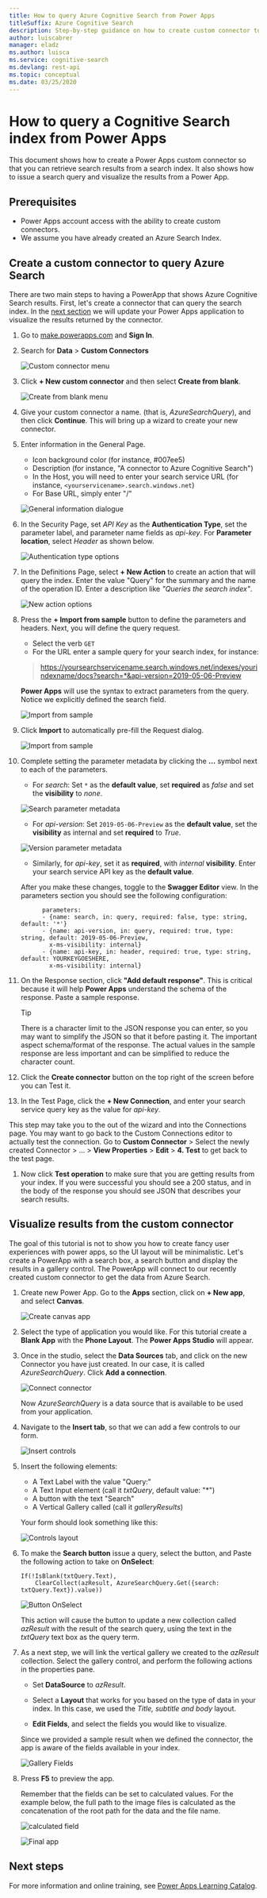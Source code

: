 ```yaml
---
title: How to query Azure Cognitive Search from Power Apps
titleSuffix: Azure Cognitive Search
description: Step-by-step guidance on how to create custom connector to Cognitive Search and how to visualize it from a Power App
author: luiscabrer
manager: eladz
ms.author: luisca
ms.service: cognitive-search
ms.devlang: rest-api
ms.topic: conceptual
ms.date: 03/25/2020
---
```


# How to query a Cognitive Search index from Power Apps

This document shows how to create a Power Apps custom connector so that you can retrieve search results from a search index. It also shows how to issue a search query and visualize the results from a Power App. 

## Prerequisites
*    Power Apps account access with the ability to create custom connectors.
*    We assume you have already created an Azure Search Index.

## Create a custom connector to query Azure Search

There are two main steps to having a PowerApp that shows Azure Cognitive Search results. First, let's create a connector that can query the search index. In the [next section](#visualize-results-from-the-custom-connector) we will update your Power Apps application to visualize the results returned by the connector.


1. Go to [make.powerapps.com](http://make.powerapps.com) and **Sign In**.
1. Search for **Data** > **Custom Connectors**
 
    ![Custom connector menu](./media/search-howto-powerapps/1-2-custom-connector.png "Custom connector menu")

1. Click  **+ New custom connector**  and then select **Create from blank**.

    ![Create from blank menu](./media/search-howto-powerapps/1-3-create-blank.png "Create from blank menu")

1. Give your custom connector a name. (that is, *AzureSearchQuery*), and then click **Continue**. This will bring up a wizard to create your new connector.

1. Enter information in the General Page.

    - Icon background color (for instance, #007ee5)
    - Description (for instance, "A connector to Azure Cognitive Search")
    - In the Host, you will need to enter your search service URL (for instance, `<yourservicename>.search.windows.net`)
    - For Base URL, simply enter "/"
    
    ![General information dialogue](./media/search-howto-powerapps/1-5-general-info.png "General information dialogue")

1. In the Security Page, set *API Key* as the **Authentication Type**, set the parameter label, and parameter name fields as *api-key*. For **Parameter location**, select *Header* as shown below.
 
    ![Authentication type options](./media/search-howto-powerapps/1-6-authentication-type.png "Authentication type options")

1. In the Definitions Page, select **+ New Action** to create an action that will query the index. Enter the value "Query" for the summary and the name of the operation ID. Enter a description like *"Queries the search index"*.
 
    ![New action options](./media/search-howto-powerapps/1-7-new-action.png "New action options")

1. Press the **+ Import from sample** button to define the parameters and headers. Next, you will define the query request.  

    * Select the verb `GET`
    * For the URL enter a sample query for your search index, for instance:
       
    >https://yoursearchservicename.search.windows.net/indexes/yourindexname/docs?search=*&api-version=2019-05-06-Preview
    

    **Power Apps** will use the syntax to extract parameters from the query. Notice we explicitly defined the search field. 

    ![Import from sample](./media/search-howto-powerapps/1-8-1-import-from-sample.png "Import from sample")
    
1.  Click **Import** to automatically pre-fill the Request dialog.

    ![Import from sample](./media/search-howto-powerapps/1-8-2-import-from-sample.png "Import from sample")


1. Complete setting the parameter metadata by clicking the **…** symbol next to each of the parameters.

    - For *search*: Set `*` as the **default value**, set **required** as *false* and set the **visibility** to *none*. 

    ![Search parameter metadata](./media/search-howto-powerapps/1-10-1-parameter-metadata-search.png "Search parameter metadata")


    - For *api-version*: Set `2019-05-06-Preview` as the **default value**, set the **visibility** as internal and set **required** to *True*.  

    ![Version parameter metadata](./media/search-howto-powerapps/1-10-2-parameter-metadata-version.png "Version parameter metadata")

    - Similarly, for *api-key*, set it as **required**, with *internal* **visibility**. Enter your search service API key as the **default value**.
    
    After you make these changes, toggle to the **Swagger Editor** view. In the parameters section you should see the following configuration:    

    ```
          parameters:
          - {name: search, in: query, required: false, type: string, default: '*'}
          - {name: api-version, in: query, required: true, type: string, default: 2019-05-06-Preview,
            x-ms-visibility: internal}
          - {name: api-key, in: header, required: true, type: string, default: YOURKEYGOESHERE,
            x-ms-visibility: internal}
    ```

1. On the Response section, click **"Add default response"**. This is critical because it will help **Power Apps** understand the schema of the response. Paste a sample response.

    > [!TIP] 
    > There is a character limit to the JSON response you can enter, so you may want to simplify the JSON so that it before pasting it. The important aspect schema/format of the response. The actual values in the sample response are less important and can be simplified to reduce the character count.
    

1.    Click the **Create connector** button on the top right of the screen before you can Test it.

1.    In the Test Page, click the **+ New Connection**, and enter your search service query key as the value for *api-key*.

This step may take you to the out of the wizard and into the Connections page. You may want to go back to the Custom Connections editor to actually test the connection. Go to **Custom Connector** > Select the newly created Connector > … > **View Properties** > **Edit** > **4. Test** to get back to the test page.

1.    Now click **Test operation** to make sure that you are getting results from your index. If you were successful you should see a 200 status, and in the body of the response you should see JSON that describes your search results.




## Visualize results from the custom connector
The goal of this tutorial is not to show you how to create fancy user experiences with power apps, so the UI layout will be minimalistic. Let's create a PowerApp with a search box, a search button and display the results in a gallery control.  The PowerApp will connect to our recently created custom connector to get the data from Azure Search.

1. Create new Power App. Go to the **Apps** section, click on **+ New app**, and select **Canvas**.

     ![Create canvas app](./media/search-howto-powerapps/2-1-create-canvas.png "Create canvas app")

1. Select the type of application you would like. For this tutorial create a **Blank App** with the **Phone Layout**. The **Power Apps Studio** will appear.

1. Once in the studio, select the **Data Sources**  tab, and click on the new Connector you have just created. In our case, it is called *AzureSearchQuery*. Click **Add a connection**.

  
    ![Connect connector](./media/search-howto-powerapps/2-3-connect-connector.png "connect connector")

    Now *AzureSearchQuery* is a data source that is available to be used from your application.
    
1. Navigate to the **Insert tab**, so that we can add a few controls to our form.

    ![Insert controls](./media/search-howto-powerapps/2-4-add-controls.png "Insert controls")

1.  Insert the following elements:
    -   A Text Label with the value "Query:"
    -   A Text Input element (call it *txtQuery*, default value: "*")
    -   A button with the text "Search" 
    -   A Vertical Gallery called (call it *galleryResults*)
    
    Your form should look something like this:

    ![Controls layout](./media/search-howto-powerapps/2-5-controls-layout.png "Controls layout")

1. To make the **Search button** issue a query, select the button, and Paste the following action to take on **OnSelect**:

    ```
    If(!IsBlank(txtQuery.Text),
        ClearCollect(azResult, AzureSearchQuery.Get({search: txtQuery.Text}).value))
    ```
 
    ![Button OnSelect](./media/search-howto-powerapps/2-6-search-button-event.png "Button OnSelect")
 
    This action will cause the button to update a new collection called *azResult* with the result of the search query, using the text in the *txtQuery* text box as the query term.
    
1.  As a next step, we will link the vertical gallery we created to the *azResult* collection. Select the gallery control, and perform the following actions in the properties pane.

    -  Set **DataSource** to *azResult*.
    
    -  Select a **Layout** that works for you based on the type of data in your index. In this case, we used the *Title, subtitle and body* layout.
    
    -  **Edit Fields**, and select the fields you would like to visualize.

    Since we provided a sample result when we defined the connector, the app is aware of the fields available in your index.
    
    ![Gallery Fields](./media/search-howto-powerapps/2-7-gallery-select-fields.png "Gallery Fields")
 
1.  Press **F5** to preview the app.  

      Remember that the fields can be set to calculated values. For the example below, the full path to the image files is calculated as the concatenation of the root path for the data and the file name.
 
     ![calculated field](./media/search-howto-powerapps/2-8-1-calculated-field.png "Calculated field")


     ![Final app](./media/search-howto-powerapps/2-8-2-final.png  "Final app")

## Next steps

For more information and online training, see [Power Apps Learning Catalog](https://docs.microsoft.com/powerapps/learning-catalog/get-started).

